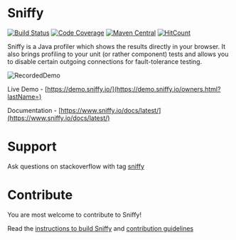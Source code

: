 Sniffy
============

[![Build Status](https://github.com/sniffy/sniffy/workflows/Build%20and%20deploy/badge.svg)](https://github.com/sniffy/sniffy/actions?query=workflow%3A%22Build+and+deploy%22)
[![Code Coverage](https://codecov.io/gh/sniffy/sniffy/branch/develop/graph/badge.svg)](https://codecov.io/gh/sniffy/sniffy)
[![Maven Central](https://maven-badges.herokuapp.com/maven-central/io.sniffy/sniffy/badge.svg?style=flat)](https://maven-badges.herokuapp.com/maven-central/io.sniffy/sniffy)
[![HitCount](http://hits.dwyl.com/sniffy/sniffy.svg)](http://hits.dwyl.com/sniffy/sniffy)

Sniffy is a Java profiler which shows the results directly in your browser.
It also brings profiling to your unit (or rather component) tests and allows you to disable certain outgoing connections for fault-tolerance testing.


![RecordedDemo](http://sniffy.io/demo.gif)

Live Demo - [https://demo.sniffy.io/](https://demo.sniffy.io/owners.html?lastName=)

Documentation - [https://www.sniffy.io/docs/latest/](https://www.sniffy.io/docs/latest/)

Support
============
Ask questions on stackoverflow with tag [sniffy](https://stackoverflow.com/questions/tagged/sniffy)

Contribute
============
You are most welcome to contribute to Sniffy!

Read the [instructions to build Sniffy](https://github.com/sniffy/sniffy/wiki/Building-Sniffy) and [contribution guidelines](https://github.com/sniffy/sniffy/blob/master/CONTRIBUTING.md)
